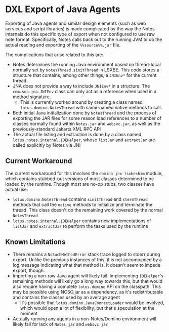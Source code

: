# DXL Export of Java Agents

Exporting of Java agents and similar design elements (such as web services and script libraries) is made complicated by the way the Notes internals do this specific type of export when not configured to use raw note format. Specifically, Notes calls back out to the running JVM to do the actual reading and exporting of the `%%source%%.jar` file.

The complications that arise related to this are:

- Notes determines the running Java environment based on thread-local normally set by `NotesThread.sinitThread` in LSXBE. This code stores a structure that contains, among other things, a `JNIEnv*` for the current thread.
- JNA does not provide a way to include `JNIEnv*` in a structure. The `com.sun.jna.JNIEnv` class can only act as a reference when used in a method signature.
	- This is currently worked around by creating a class named `lotus.domino.NotesThread` with same-named native methods to call.
- Both initial Java initialization done by `NotesThread` and the process of exporting the JAR files for some reason load references to a number of classes normally found within `Notes.jar` and `websvc.jar`, as well as the previously-standard Jakarta XML RPC API
- The actual file listing and extraction is done by a class named `lotus.notes.internal.IDEHelper`, whose `listJar` and `extractJar` are called explicitly by Notes via JNI

## Current Workaround

The current workaround for this involves the `domino-jnx-lsxbeshim` module, which contains stubbed-out versions of most classes determined to be loaded by the runtime. Though most are no-op stubs, two classes have actual use:

- `lotus.domino.NotesThread` contains `sinitThread` and `stermThread` methods that call the `native` methods to initialize and terminate the thread. This class doesn't do the remaining work covered by the normal `NotesThread`
- `lotus.notes.internal.IDEHelper` contains new implementations of `listJar` and `extractJar` to perform the tasks used by the runtime

## Known Limitations

- There remains a `NoSuchMethodError` stack trace logged to stderr during export. Unlike the previous instances of this, it is not accompanied by a log message indicating what that method is. It doesn't seem to impede export, though.
- Importing a non-raw Java agent will likely fail. Implementing `IDEHelper`'s remaining methods will likely go a long way towards this, but that would also require having a complete `lotus.domino` API on the classpath. This may be possible using NCSO.jar as a dependency, as it's redistributable and contains the classes used by an average agent
	- It's possible that `lotus.domino.JavaConnectLoader` would be involved, which would open a lot of flexibility, but that's speculation at the moment
- Actually _running_ any agents in a non-Notes/Domino environment will likely fail for lack of `Notes.jar` and `websvc.jar`